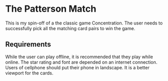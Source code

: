 # The Patterson Match #

This is my spin-off of a the classic game Concentration.  The user needs to successfully pick all the matching card pairs to win the game.

## Requirements ##

While the user can play offline, it is recommended that they play while online.
The star rating and font are depended on an internet connection.
Users of cellphone should put their phone in landscape.  It is a better viewport for the cards.